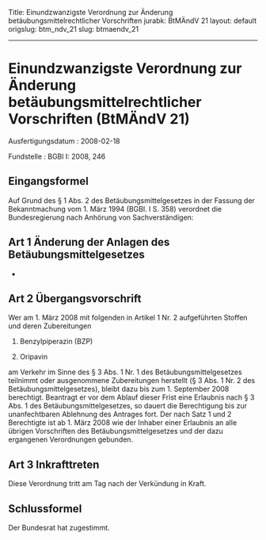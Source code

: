 Title: Einundzwanzigste Verordnung zur Änderung betäubungsmittelrechtlicher Vorschriften
jurabk: BtMÄndV 21
layout: default
origslug: btm_ndv_21
slug: btmaendv_21

---

# Einundzwanzigste Verordnung zur Änderung betäubungsmittelrechtlicher Vorschriften (BtMÄndV 21)

Ausfertigungsdatum
:   2008-02-18

Fundstelle
:   BGBl I: 2008, 246


## Eingangsformel

Auf Grund des § 1 Abs. 2 des Betäubungsmittelgesetzes in der Fassung
der Bekanntmachung vom 1. März 1994 (BGBl. I S. 358) verordnet die
Bundesregierung nach Anhörung von Sachverständigen:


## Art 1 Änderung der Anlagen des Betäubungsmittelgesetzes

-


## Art 2 Übergangsvorschrift

Wer am 1. März 2008 mit folgenden in Artikel 1 Nr. 2 aufgeführten
Stoffen und deren Zubereitungen

1.  Benzylpiperazin (BZP)


2.  Oripavin



am Verkehr im Sinne des § 3 Abs. 1 Nr. 1 des Betäubungsmittelgesetzes
teilnimmt oder ausgenommene Zubereitungen herstellt (§ 3 Abs. 1 Nr. 2
des Betäubungsmittelgesetzes), bleibt dazu bis zum 1. September 2008
berechtigt. Beantragt er vor dem Ablauf dieser Frist eine Erlaubnis
nach § 3 Abs. 1 des Betäubungsmittelgesetzes, so dauert die
Berechtigung bis zur unanfechtbaren Ablehnung des Antrages fort. Der
nach Satz 1 und 2 Berechtigte ist ab 1. März 2008 wie der Inhaber
einer Erlaubnis an alle übrigen Vorschriften des
Betäubungsmittelgesetzes und der dazu ergangenen Verordnungen
gebunden.


## Art 3 Inkrafttreten

Diese Verordnung tritt am Tag nach der Verkündung in Kraft.


## Schlussformel

Der Bundesrat hat zugestimmt.


